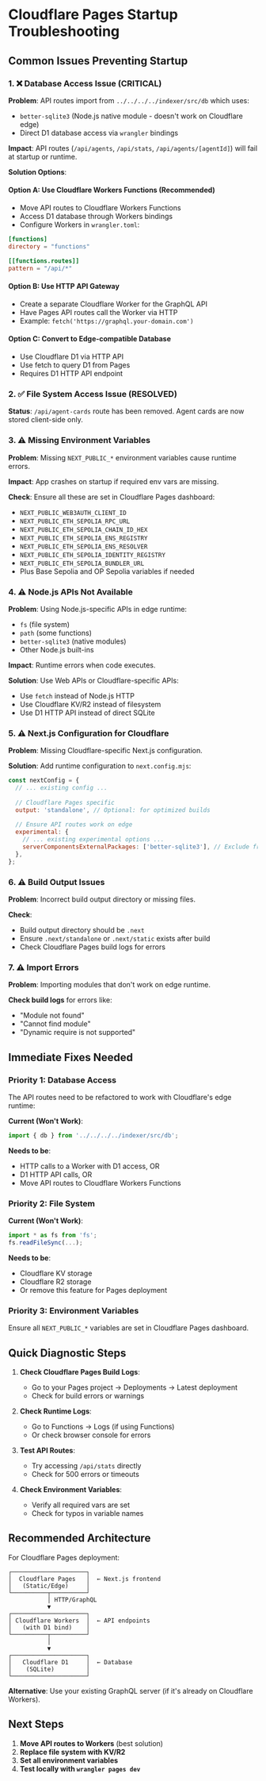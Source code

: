 # Cloudflare Pages Startup Troubleshooting

## Common Issues Preventing Startup

### 1. ❌ Database Access Issue (CRITICAL)

**Problem**: API routes import from `../../../../indexer/src/db` which uses:
- `better-sqlite3` (Node.js native module - doesn't work on Cloudflare edge)
- Direct D1 database access via `wrangler` bindings

**Impact**: API routes (`/api/agents`, `/api/stats`, `/api/agents/[agentId]`) will fail at startup or runtime.

**Solution Options**:

#### Option A: Use Cloudflare Workers Functions (Recommended)
- Move API routes to Cloudflare Workers Functions
- Access D1 database through Workers bindings
- Configure Workers in `wrangler.toml`:

```toml
[functions]
directory = "functions"

[[functions.routes]]
pattern = "/api/*"
```

#### Option B: Use HTTP API Gateway
- Create a separate Cloudflare Worker for the GraphQL API
- Have Pages API routes call the Worker via HTTP
- Example: `fetch('https://graphql.your-domain.com')`

#### Option C: Convert to Edge-compatible Database
- Use Cloudflare D1 via HTTP API
- Use fetch to query D1 from Pages
- Requires D1 HTTP API endpoint

### 2. ✅ File System Access Issue (RESOLVED)

**Status**: `/api/agent-cards` route has been removed. Agent cards are now stored client-side only.

### 3. ⚠️ Missing Environment Variables

**Problem**: Missing `NEXT_PUBLIC_*` environment variables cause runtime errors.

**Impact**: App crashes on startup if required env vars are missing.

**Check**: Ensure all these are set in Cloudflare Pages dashboard:
- `NEXT_PUBLIC_WEB3AUTH_CLIENT_ID`
- `NEXT_PUBLIC_ETH_SEPOLIA_RPC_URL`
- `NEXT_PUBLIC_ETH_SEPOLIA_CHAIN_ID_HEX`
- `NEXT_PUBLIC_ETH_SEPOLIA_ENS_REGISTRY`
- `NEXT_PUBLIC_ETH_SEPOLIA_ENS_RESOLVER`
- `NEXT_PUBLIC_ETH_SEPOLIA_IDENTITY_REGISTRY`
- `NEXT_PUBLIC_ETH_SEPOLIA_BUNDLER_URL`
- Plus Base Sepolia and OP Sepolia variables if needed

### 4. ⚠️ Node.js APIs Not Available

**Problem**: Using Node.js-specific APIs in edge runtime:
- `fs` (file system)
- `path` (some functions)
- `better-sqlite3` (native modules)
- Other Node.js built-ins

**Impact**: Runtime errors when code executes.

**Solution**: Use Web APIs or Cloudflare-specific APIs:
- Use `fetch` instead of Node.js HTTP
- Use Cloudflare KV/R2 instead of filesystem
- Use D1 HTTP API instead of direct SQLite

### 5. ⚠️ Next.js Configuration for Cloudflare

**Problem**: Missing Cloudflare-specific Next.js configuration.

**Solution**: Add runtime configuration to `next.config.mjs`:

```javascript
const nextConfig = {
  // ... existing config ...
  
  // Cloudflare Pages specific
  output: 'standalone', // Optional: for optimized builds
  
  // Ensure API routes work on edge
  experimental: {
    // ... existing experimental options ...
    serverComponentsExternalPackages: ['better-sqlite3'], // Exclude from bundle
  },
};
```

### 6. ⚠️ Build Output Issues

**Problem**: Incorrect build output directory or missing files.

**Check**:
- Build output directory should be `.next`
- Ensure `.next/standalone` or `.next/static` exists after build
- Check Cloudflare Pages build logs for errors

### 7. ⚠️ Import Errors

**Problem**: Importing modules that don't work on edge runtime.

**Check build logs** for errors like:
- "Module not found"
- "Cannot find module"
- "Dynamic require is not supported"

## Immediate Fixes Needed

### Priority 1: Database Access

The API routes need to be refactored to work with Cloudflare's edge runtime:

**Current (Won't Work)**:
```typescript
import { db } from '../../../../indexer/src/db';
```

**Needs to be**:
- HTTP calls to a Worker with D1 access, OR
- D1 HTTP API calls, OR
- Move API routes to Cloudflare Workers Functions

### Priority 2: File System

**Current (Won't Work)**:
```typescript
import * as fs from 'fs';
fs.readFileSync(...);
```

**Needs to be**:
- Cloudflare KV storage
- Cloudflare R2 storage
- Or remove this feature for Pages deployment

### Priority 3: Environment Variables

Ensure all `NEXT_PUBLIC_*` variables are set in Cloudflare Pages dashboard.

## Quick Diagnostic Steps

1. **Check Cloudflare Pages Build Logs**:
   - Go to your Pages project → Deployments → Latest deployment
   - Check for build errors or warnings

2. **Check Runtime Logs**:
   - Go to Functions → Logs (if using Functions)
   - Or check browser console for errors

3. **Test API Routes**:
   - Try accessing `/api/stats` directly
   - Check for 500 errors or timeouts

4. **Check Environment Variables**:
   - Verify all required vars are set
   - Check for typos in variable names

## Recommended Architecture

For Cloudflare Pages deployment:

```
┌─────────────────────┐
│  Cloudflare Pages   │  ← Next.js frontend
│   (Static/Edge)     │
└──────────┬──────────┘
           │ HTTP/GraphQL
           ▼
┌─────────────────────┐
│ Cloudflare Workers  │  ← API endpoints
│   (with D1 bind)    │
└──────────┬──────────┘
           │
           ▼
┌─────────────────────┐
│   Cloudflare D1     │  ← Database
│    (SQLite)         │
└─────────────────────┘
```

**Alternative**: Use your existing GraphQL server (if it's already on Cloudflare Workers).

## Next Steps

1. **Move API routes to Workers** (best solution)
2. **Replace file system with KV/R2**
3. **Set all environment variables**
4. **Test locally with `wrangler pages dev`**

